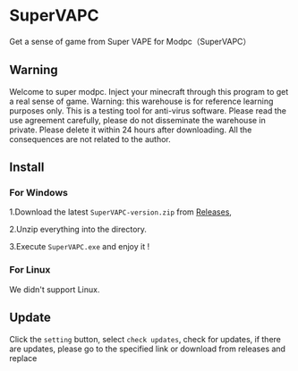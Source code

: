 # SuperVAPC
Get a sense of game from Super VAPE for Modpc（SuperVAPC）

## Warning
Welcome to super modpc. Inject your minecraft through this program to get a real sense of game.
Warning: this warehouse is for reference learning purposes only. This is a testing tool for anti-virus software. Please read the use agreement carefully, please do not disseminate the warehouse in private. Please delete it within 24 hours after downloading. All the consequences are not related to the author.

## Install
### For Windows
1.Download the latest ```SuperVAPC-version.zip``` from [Releases](https://github.com/Chengzi600/SuperVAPC/releases),

2.Unzip everything into the directory.

3.Execute ```SuperVAPC.exe``` and enjoy it !

### For Linux
We didn't support Linux.

## Update
Click the ```setting``` button, select ```check updates```, check for updates, if there are updates, please go to the specified link or download from releases and replace
